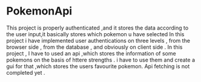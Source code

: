 # PokemonApi
This project is properly  authenticated ,and it stores the data according to the user input,it basically stores which pokemon u have selected
In this project i have implemented user authentications on three levels , from the browser side , from the database , and obviously on client side .
In this project , I have  to used an api ,which stores the information of some pokemons on the basis of httere strengths . i have to use them and create a gui for that ,which stores the users favourite pokemon.
Api fetching is not completed yet . 
